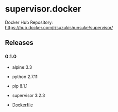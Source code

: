 # supervisor.docker

Docker Hub Repository: https://hub.docker.com/r/suzukishunsuke/supervisor/

## Releases

### 0.1.0

* alpine:3.3
* python 2.7.11
* pip 8.1.1
* supervisor 3.2.3

* [Dockerfile](https://github.com/suzuki-shunsuke/supervisor.docker/blob/0.1.0/Dockerfile)
